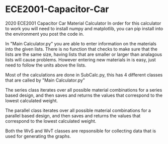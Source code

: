 # ECE2001-Capacitor-Car
2020 ECE2001 Capacitor Car Material Calculator
In order for this calculator to work you will need to install numpy and matplotlib, you can pip install into the environment 
you post the code in.

  In "Main Calculator.py" you are able to enter information on the materials into the given lists.  There is no function
that checks to make sure that the lists are the same size, having lists that are smaller or larger than analagous lists 
will cause problems.  However entering new materials in is easy,  just need to follow the units above the lists.


Most of the calculations are done in SubCalc.py, this has 4 different classes that are called by "Main Calculator.py"
  
The series class iterates over all possible material combinations for a series based design, and then saves and returns the 
values that correspond to the lowest calculated weight.

The parallel class iterates over all possible material combinations for a parallel based design, and then saves and returns the 
values that correspond to the lowest calculated weight.

Both the WvS and WvT classes are repsonsible for collecting data that is used for generating the graphs.
